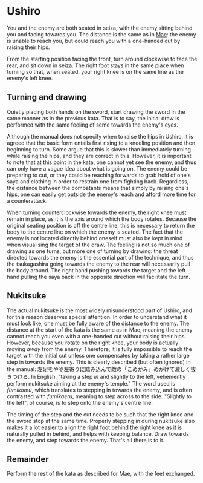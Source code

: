 # Ushiro
You and the enemy are both seated in seiza, with the enemy sitting behind you and facing towards you. The distance is the same as in [Mae](mae.md): the enemy is unable to reach you, but could reach you with a one-handed cut by raising their hips.

From the starting position facing the front, turn around clockwise to face the rear, and sit down in seiza. The right foot stays in the same place when turning so that, when seated, your right knee is on the same line as the enemy's left knee.

## Turning and drawing
Quietly placing both hands on the sword, start drawing the sword in the same manner as in the previous kata. That is to say, the initial draw is performed with the same feeling of seme towards the enemy's eyes.

Although the manual does not specify when to raise the hips in Ushiro, it is agreed that the basic form entails first rising to a kneeling position and then beginning to turn. Some argue that this is slower than immediately turning while raising the hips, and they are correct in this. However, it is important to note that at this point in the kata, one cannot yet see the enemy, and thus can only have a vague idea about what is going on. The enemy could be preparing to cut, or they could be reaching forwards to grab hold of one's saya and clothing in order to restrain one from fighting back. Regardless, the distance between the combatants means that simply by raising one's hips, one can easily get outside the enemy's reach and afford more time for a counterattack.

When turning counterclockwise towards the enemy, the right knee must remain in place, as it is the axis around which the body rotates. Because the original seating position is off the centre line, this is necessary to return the body to the centre line on which the enemy is seated. The fact that the enemy is not located directly behind oneself must also be kept in mind when visualising the target of the draw. The feeling is not so much one of drawing as one turns, but more one of turning by drawing: the threat directed towards the enemy is the essential part of the technique, and thus the tsukagashira going towards the enemy to the rear will necessarily pull the body around. The right hand pushing towards the target and the left hand pulling the saya back in the opposite direction will facilitate the turn.

## Nukitsuke
The actual nukitsuke is the most widely misunderstood part of Ushiro, and for this reason deserves special attention. In order to understand what it must look like, one must be fully aware of the distance to the enemy. The distance at the start of the kata is the same as in Mae, meaning the enemy cannot reach you even with a one-handed cut without raising their hips. However, because you rotate on the right knee, your body is actually moving *away* from the enemy. Therefore, it is fully impossible to reach the target with the initial cut unless one compensates by taking a rather large step in towards the enemy. This is clearly described (but often ignored) in the manual: 左足をやや左寄りに踏み込んで敵の「こめかみ」めがけて激しく抜きつける. In English: "taking a step *in* and slightly to the left, vehemently perform nukitsuke aiming at the enemy's temple." The word used is *fumikomu*, which translates to stepping in towards the enemy, and is often contrasted with *fumikaeru*, meaning to step across to the side. "Slightly to the left", of course, is to step onto the enemy's centre line.

The timing of the step and the cut needs to be such that the right knee and the sword stop at the same time. Properly stepping in during nukitsuke also makes it a lot easier to align the right foot behind the right knee as it is naturally pulled in behind, and helps with keeping balance. Draw towards the enemy, and step towards the enemy. That's all there is to it.

## Remainder

Perform the rest of the kata as described for Mae, with the feet exchanged.
